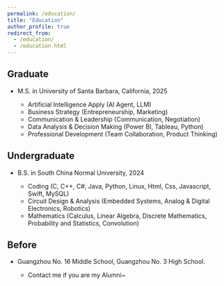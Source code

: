 ```yaml
---
permalink: /education/
title: "Education"
author_profile: true
redirect_from: 
  - /education/
  - /education.html
---
```


## Graduate

* M.S. in University of Santa Barbara, California, 2025

	* Artificial Intelligence Apply (AI Agent, LLM)
  * Business Strategy (Entrepreneurship, Marketing)
  * Communication & Leadership (Communication, Negotiation)
  * Data Analysis & Decision Making (Power BI, Tableau, Python)
  * Professional Development (Team Collaboration, Product Thinking)


## Undergraduate

* B.S. in South China Normal University, 2024

  * Coding (C, C++, C#, Java, Python, Linux, Html, Css, Javascript, Swift, MySQL)
  * Circuit Design & Analysis (Embedded Systems, Analog & Digital Electronics, Robotics)
  * Mathematics (Calculus, Linear Algebra, Discrete Mathematics, Probability and Statistics, Convolution)

## Before

* Guangzhou No. 16 Middle School, Guangzhou No. 3 High School.

  * Contact me if you are my Alumni~
